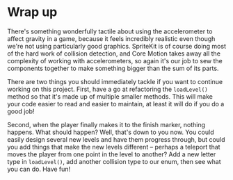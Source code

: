 # Wrap up

There's something wonderfully tactile about using the accelerometer to affect gravity in a game, because it feels incredibly realistic even though we're not using particularly good graphics. SpriteKit is of course doing most of the hard work of collision detection, and Core Motion takes away all the complexity of working with accelerometers, so again it's our job to sew the components together to make something bigger than the sum of its parts.

There are two things you should immediately tackle if you want to continue working on this project. First, have a go at refactoring the `loadLevel()` method so that it's made up of multiple smaller methods. This will make your code easier to read and easier to maintain, at least it will do if you do a good job!

Second, when the player finally makes it to the finish marker, nothing happens. What should happen? Well, that's down to you now. You could easily design several new levels and have them progress through, but could you add things that make the new levels different – perhaps a teleport that moves the player from one point in the level to another? Add a new letter type in `loadLevel()`, add another collision type to our enum, then see what you can do. Have fun!
